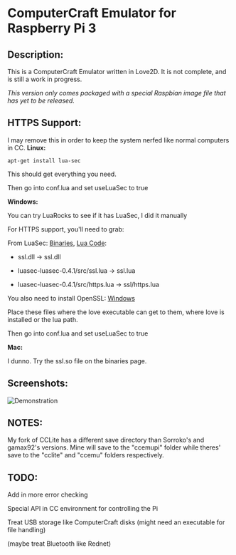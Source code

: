 ComputerCraft Emulator for Raspberry Pi 3
=============================

Description:
------------

This is a ComputerCraft Emulator written in Love2D. It is not complete, and is still a work in progress.

*This version only comes packaged with a special Raspbian image file that has yet to be released.*

HTTPS Support:
----------------
I may remove this in order to keep the system nerfed like normal computers in CC.
**Linux:**

```
apt-get install lua-sec
```

This should get everything you need.

Then go into conf.lua and set useLuaSec to true

**Windows:**

You can try LuaRocks to see if it has LuaSec, I did it manually

For HTTPS support, you'll need to grab:

From LuaSec: [Binaries](http://50.116.63.25/public/LuaSec-Binaries/), [Lua Code](http://www.inf.puc-rio.br/~brunoos/luasec/download/luasec-0.4.1.tar.gz):

  * ssl.dll -> ssl.dll

  * luasec-luasec-0.4.1/src/ssl.lua -> ssl.lua

  * luasec-luasec-0.4.1/src/https.lua -> ssl/https.lua

You also need to install OpenSSL: [Windows](http://slproweb.com/products/Win32OpenSSL.html)

Place these files where the love executable can get to them, where love is installed or the lua path.

Then go into conf.lua and set useLuaSec to true

**Mac:**

I dunno. Try the ssl.so file on the binaries page.

Screenshots:
------------

![Demonstration](http://i.imgur.com/VSCl7IN.png)

NOTES:
------

My fork of CCLite has a different save directory than Sorroko's and gamax92's versions. Mine will save to the "ccemupi" folder while theres' save to the "cclite" and "ccemu" folders respectively.

TODO:
-----

Add in more error checking

Special API in CC environment for controlling the Pi

Treat USB storage like ComputerCraft disks (might need an executable for file handling)

(maybe treat Bluetooth like Rednet)

